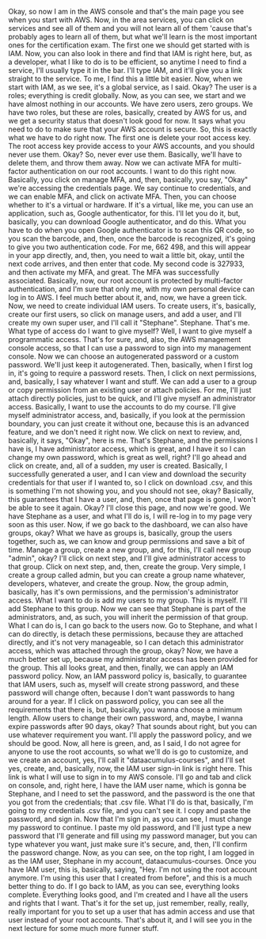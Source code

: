 
<v Stephane>Okay, so now I am in the AWS console</v>
and that's the main page you see
when you start with AWS.
Now, in the area services, you can click on services
and see all of them and you will not learn all of them
'cause that's probably ages to learn all of them,
but what we'll learn is the most important ones
for the certification exam.
The first one we should get started with is IAM.
Now, you can also look in there
and find that IAM is right here,
but, as a developer, what I like to do is to be efficient,
so anytime I need to find a service,
I'll usually type it in the bar.
I'll type IAM, and it'll give you a link
straight to the service.
To me, I find this a little bit easier.
Now, when we start with IAM, as we see,
it's a global service, as I said. Okay?
The user is a roles; everything is credit globally.
Now, as you can see, we start
and we have almost nothing in our accounts.
We have zero users, zero groups. We have two roles,
but these are roles, basically, created by AWS for us,
and we get a security status that doesn't look good for now.
It says what you need to do to make sure
that your AWS account is secure.
So, this is exactly what we have to do right now.
The first one is delete your root access key.
The root access key provide access to your AWS accounts,
and you should never use them. Okay?
So, never ever use them.
Basically, we'll have to delete them,
and throw them away.
Now we can activate MFA for multi-factor authentication
on our root accounts.
I want to do this right now.
Basically, you click on manage MFA,
and, then, basically, you say, "Okay"
we're accessing the credentials page.
We say continue to credentials,
and we can enable MFA, and click on activate MFA.
Then, you can choose whether to it's a virtual or hardware.
If it's a virtual, like me, you can use an application,
such as, Google authenticator, for this.
I'll let you do it, but, basically,
you can download Google authenticator, and do this.
What you have to do when you open Google authenticator
is to scan this QR code, so you scan the barcode,
and, then, once the barcode is recognized,
it's going to give you two authentication code.
For me, 662
498,
and this will appear in your app directly,
and, then, you need to wait a little bit,
okay, until the next code arrives,
and then enter that code.
My second code is 327933,
and then activate my MFA, and great.
The MFA was successfully associated.
Basically, now, our root account is protected
by multi-factor authentication,
and I'm sure that only me, with my own personal device
can log in to AWS.
I feel much better about it, and, now,
we have a green tick.
Now, we need to create individual IAM users.
To create users, it's, basically, create our first users,
so click on manage users, and add a user,
and I'll create my own super user,
and I'll call it "Stephane". Stephane. That's me.
What type of access do I want to give myself?
Well, I want to give myself a programmatic access.
That's for sure, and, also,
the AWS management console access,
so that I can use a password
to sign into my management console.
Now we can choose an autogenerated password or
a custom password. We'll just keep it autogenerated.
Then, basically, when I first log in,
it's going to require a password resets.
Then, I click on next permissions,
and, basically, I say whatever I want and stuff.
We can add a user to a group or
copy permission from an existing user or attach policies.
For me, I'll just attach directly policies,
just to be quick,
and I'll give myself an administrator access.
Basically, I want to use the accounts to do my course.
I'll give myself administrator access,
and, basically, if you look at the permission boundary,
you can just create it without one,
because this is an advanced feature,
and we don't need it right now.
We click on next to review, and, basically,
it says, "Okay", here is me. That's Stephane,
and the permissions I have is, I have administrator access,
which is great,
and I have it so I can change my own password,
which is great as well, right?
I'll go ahead and click on create,
and, all of a sudden, my user is created.
Basically, I successfully generated a user,
and I can view and download the security credentials
for that user if I wanted to,
so I click on download .csv, and this is something
I'm not showing you, and you should not see, okay?
Basically, this guarantees that I have a user,
and, then, once that page is gone,
I won't be able to see it again. Okay?
I'll close this page, and now we're good.
We have Stephane as a user, and what I'll do is,
I will re-log in to my page very soon as this user.
Now, if we go back to the dashboard,
we can also have groups, okay?
What we have as groups is, basically,
group the users together, such as,
we can know and group permissions and save a bit of time.
Manage a group, create a new group,
and, for this, I'll call new group "admin", okay?
I'll click on next step,
and I'll give administrator access to that group.
Click on next step, and, then, create the group.
Very simple, I create a group called admin,
but you can create a group name whatever,
developers, whatever, and create the group.
Now, the group admin, basically, has it's own permissions,
and the permission's administrator access.
What I want to do is add my users to my group.
This is myself. I'll add Stephane to this group.
Now we can see that Stephane is part of the administrators,
and, as such, you will inherit the permission of that group.
What I can do is, I can go back to the users now.
Go to Stephane, and what I can do directly,
is detach these permissions,
because they are attached directly,
and it's not very manageable,
so I can detach this administrator access,
which was attached through the group, okay?
Now, we have a much better set up,
because my administrator access has been provided
for the group.
This all looks great, and then, finally,
we can apply an IAM password policy.
Now, an IAM password policy is, basically,
to guarantee that IAM users, such as, myself
will create strong password,
and these password will change often,
because I don't want passwords to hang around for a year.
If I click on password policy,
you can see all the requirements that there is,
but, basically, you wanna choose a minimum length.
Allow users to change their own password,
and, maybe, I wanna expire passwords after 90 days, okay?
That sounds about right,
but you can use whatever requirement you want.
I'll apply the password policy,
and we should be good.
Now, all here is green, and, as I said,
I do not agree for anyone to use the root accounts,
so what we'll do is go to customize,
and we create an account, yes,
I'll call it "dataacumulus-courses", and I'll set yes,
create, and, basically, now,
the IAM user sign-in link is right here.
This link is what I will use to sign in to my AWS console.
I'll go and tab and click on console,
and, right here, I have the IAM user name,
which is gonna be Stephane,
and I need to set the password,
and the password is the one that you got
from the credentials; that .csv file.
What I'll do is that, basically,
I'm going to my credentials .csv file,
and you can't see it. I copy and paste the password,
and sign in. Now that I'm sign in,
as you can see, I must change my password to continue.
I paste my old password, and I'll just type a new password
that I'll generate and fill using my password manager,
but you can type whatever you want,
just make sure it's secure,
and, then, I'll confirm the password change.
Now, as you can see, on the top right,
I am logged in as the IAM user, Stephane
in my account, dataacumulus-courses.
Once you have IAM user, this is, basically,
saying, "Hey. I'm not using the root account anymore.
I'm using this user that I created from before",
and this is a much better thing to do.
If I go back to IAM, as you can see,
everything looks complete. Everything looks good,
and I'm created and I have all the users
and rights that I want.
That's it for the set up, just remember,
really, really, really important
for you to set up a user that has admin access
and use that user instead of your root accounts.
That's about it, and I will see you in the next lecture
for some much more funner stuff.